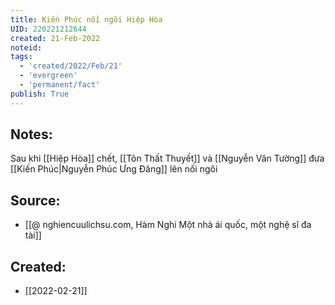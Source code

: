 ```yaml
---
title: Kiến Phúc nối ngôi Hiệp Hòa
UID: 220221212644
created: 21-Feb-2022
noteid:
tags:
  - 'created/2022/Feb/21'
  - 'evergreen'
  - 'permanent/fact'
publish: True
---
```

## Notes:
Sau khi [[Hiệp Hòa]] chết, [[Tôn Thất Thuyết]] và [[Nguyễn Văn Tường]] đưa [[Kiến Phúc|Nguyễn Phúc Ưng Đăng]] lên nối ngôi

## Source:
- [[@ nghiencuulichsu.com, Hàm Nghi Một nhà ái quốc, một nghệ sĩ đa tài]]





## Created:
- [[2022-02-21]]
